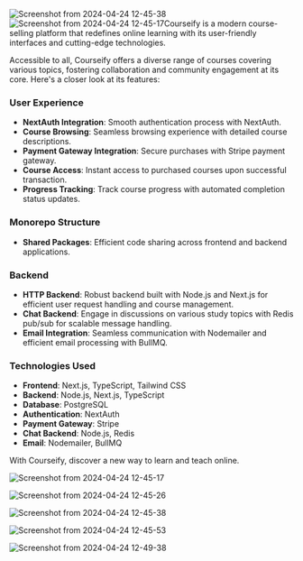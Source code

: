 ![Screenshot from 2024-04-24 12-45-38](https://github.com/isakshamkumar/Courseify/assets/124489667/7b894ece-4171-44fb-8b37-66eda91a674b)![Screenshot from 2024-04-24 12-45-17](https://github.com/isakshamkumar/Courseify/assets/124489667/f9c2bfd5-1e11-42ef-9050-7c840a1b8c0d)Courseify is a modern course-selling platform that redefines online learning with its user-friendly interfaces and cutting-edge technologies.

Accessible to all, Courseify offers a diverse range of courses covering various topics, fostering collaboration and community engagement at its core. Here's a closer look at its features:

### User Experience
- **NextAuth Integration**: Smooth authentication process with NextAuth.
- **Course Browsing**: Seamless browsing experience with detailed course descriptions.
- **Payment Gateway Integration**: Secure purchases with Stripe payment gateway.
- **Course Access**: Instant access to purchased courses upon successful transaction.
- **Progress Tracking**: Track course progress with automated completion status updates.

### Monorepo Structure
- **Shared Packages**: Efficient code sharing across frontend and backend applications.

### Backend
- **HTTP Backend**: Robust backend built with Node.js and Next.js for efficient user request handling and course management.
- **Chat Backend**: Engage in discussions on various study topics with Redis pub/sub for scalable message handling.
- **Email Integration**: Seamless communication with Nodemailer and efficient email processing with BullMQ.

### Technologies Used
- **Frontend**: Next.js, TypeScript, Tailwind CSS
- **Backend**: Node.js, Next.js, TypeScript
- **Database**: PostgreSQL
- **Authentication**: NextAuth
- **Payment Gateway**: Stripe
- **Chat Backend**: Node.js, Redis
- **Email**: Nodemailer, BullMQ

With Courseify, discover a new way to learn and teach online.


![Screenshot from 2024-04-24 12-45-17](https://github.com/isakshamkumar/Courseify/assets/124489667/6f394219-f131-4e9b-861d-99f42fbbb532)

![Screenshot from 2024-04-24 12-45-26](https://github.com/isakshamkumar/Courseify/assets/124489667/36b321f6-cf99-42b1-95a7-51f0a72061a8)

![Screenshot from 2024-04-24 12-45-38](https://github.com/isakshamkumar/Courseify/assets/124489667/a0dbd2dc-2568-4e24-b958-37b3bcc9d8e3)

![Screenshot from 2024-04-24 12-45-53](https://github.com/isakshamkumar/Courseify/assets/124489667/b17538e0-2a74-4569-bc59-6f578107a9cd)

![Screenshot from 2024-04-24 12-49-38](https://github.com/isakshamkumar/Courseify/assets/124489667/dc036c20-5dba-4c45-8ffc-c267df40c77a)











